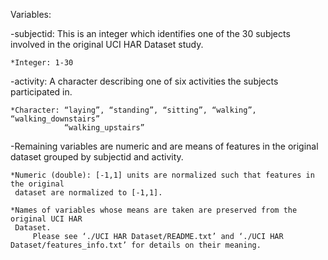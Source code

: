 Variables:

-subjectid: This is an integer which identifies one of the 30 subjects involved in the original UCI HAR Dataset study.

	*Integer: 1-30 

-activity: A character describing one of six activities the subjects participated in.

	*Character: “laying”, “standing”, “sitting”, “walking”, “walking_downstairs”
	            “walking_upstairs”

-Remaining variables are numeric and are means of features in the original dataset
grouped by subjectid and activity.

	*Numeric (double): [-1,1] units are normalized such that features in the original
	 dataset are normalized to [-1,1].

	*Names of variables whose means are taken are preserved from the original UCI HAR 
	 Dataset. 
         Please see ‘./UCI HAR Dataset/README.txt’ and ‘./UCI HAR Dataset/features_info.txt’ for details on their meaning. 

